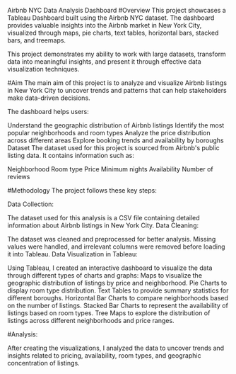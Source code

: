 Airbnb NYC Data Analysis Dashboard
#Overview
This project showcases a Tableau Dashboard built using the Airbnb NYC dataset. The dashboard provides valuable insights into the Airbnb market in New York City, visualized through maps, pie charts, text tables, horizontal bars, stacked bars, and treemaps.

This project demonstrates my ability to work with large datasets, transform data into meaningful insights, and present it through effective data visualization techniques.

#Aim
The main aim of this project is to analyze and visualize Airbnb listings in New York City to uncover trends and patterns that can help stakeholders make data-driven decisions.

The dashboard helps users:

Understand the geographic distribution of Airbnb listings
Identify the most popular neighborhoods and room types
Analyze the price distribution across different areas
Explore booking trends and availability by boroughs
Dataset
The dataset used for this project is sourced from Airbnb's public listing data. It contains information such as:

Neighborhood
Room type
Price
Minimum nights
Availability
Number of reviews

#Methodology
The project follows these key steps:

Data Collection:

The dataset used for this analysis is a CSV file containing detailed information about Airbnb listings in New York City.
Data Cleaning:

The dataset was cleaned and preprocessed for better analysis. Missing values were handled, and irrelevant columns were removed before loading it into Tableau.
Data Visualization in Tableau:

Using Tableau, I created an interactive dashboard to visualize the data through different types of charts and graphs:
Maps to visualize the geographic distribution of listings by price and neighborhood.
Pie Charts to display room type distribution.
Text Tables to provide summary statistics for different boroughs.
Horizontal Bar Charts to compare neighborhoods based on the number of listings.
Stacked Bar Charts to represent the availability of listings based on room types.
Tree Maps to explore the distribution of listings across different neighborhoods and price ranges.

#Analysis:

After creating the visualizations, I analyzed the data to uncover trends and insights related to pricing, availability, room types, and geographic concentration of listings.
